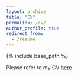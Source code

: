 ```yaml
---
layout: archive
title: "CV"
permalink: /cv/
author_profile: true
redirect_from:
  - /resume
---
```


{% include base_path %}

Please refer to my CV [here](https://drive.google.com/file/d/1W4ptNhxFCMN-m5yAd54giLD4T_l0PjZi/view?usp=sharing)
